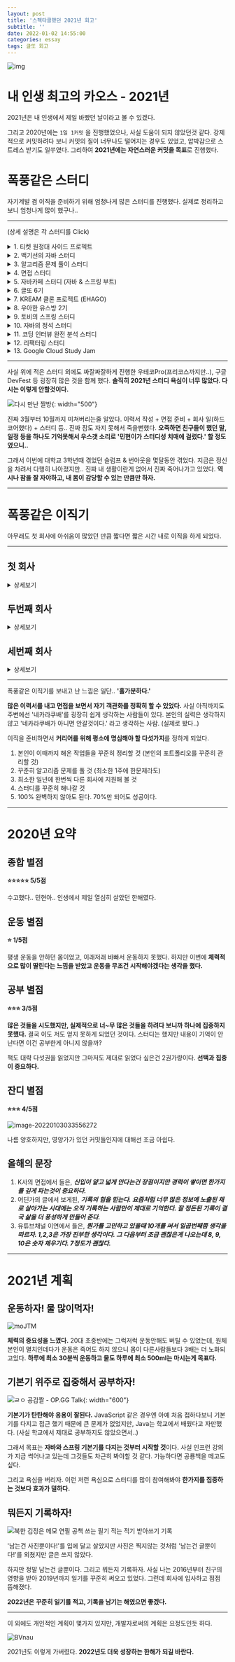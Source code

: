 ```yaml
---
layout: post
title: '스펙타클했던 2021년 회고'
subtitle: ''
date: 2022-01-02 14:55:00
categories: essay
tags: 글또 회고
---
```


![img](https://tva1.sinaimg.cn/large/008i3skNgy1gxzarvl430j30gc0bf3zc.jpg)

# 내 인생 최고의 카오스 - 2021년

2021년은 내 인생에서 제일 바빴던 날이라고 볼 수 있겠다.

그리고 2020년에는 `1일 1커밋` 을 진행했었으나, 사실 도움이 되지 않았던것 같다. 강제적으로 커밋하려다 보니 커밋의 질이 너무나도 떨어지는 경우도 있었고, 압박감으로 스트레스 받기도 일쑤였다. 그리하여 **2021년에는 자연스러운 커밋을 목표**로 진행했다.

# 폭풍같은 스터디

자기계발 겸 이직을 준비하기 위해 엄청나게 많은 스터디를 진행했다. 실제로 정리하고 보니 엄청나게 많이 했구나..

---

(상세 설명은 각 스터디를 Click)

<details>
<summary>1. 티켓 원정대 사이드 프로젝트</summary>
<div markdown="1">

### 1. 티켓 원정대 사이드 프로젝트

![image-20220102153855361](https://tva1.sinaimg.cn/large/008i3skNgy1gxzbkr9xf8j30jy0iigmg.jpg)

사실 원래 **테스트 주도개발이라는 책을 읽는 스터디**였는데, 책을 다 읽고 '우리 그럼 TDD로 프로젝트 하나 진행해볼까요?' 식의 제안으로 이어서 진행하게 된 프로젝트다.

사실 결과적으로는 많이 아쉬운 프로젝트였다. 팀원들은 다들 열심히 하고 좋았으나, 백엔드만 5명이었다는게 문제였다. 일단 사공이 너무 많았고, 프론트가 없다보니 만들어도 눈에 직접 보이지 않으니 데이터를 어떻게 구조화할지에 대한 부분등이 어려웠다고 본다. 그리고 **새로운 기술들 다 갖다써보자** 식으로 진행되어 해당 기술을 다시 배우기 위해 프로젝트 기간이 엄청나게 길어졌다. ~~그리고 갑작스러운 스터디장의 참여포기~~

![image-20220102154116502](https://tva1.sinaimg.cn/large/008i3skNgy1gxzbn79lv6j30tc0itacf.jpg)

하지만 개인적으로 `내가 개발문화를 주도할 수 있다면 할 수 있는걸 모두 다 해보고 싶다.` 라는 생각으로 진행했던 프로젝트이기 때문에 Jira, PR Template, 리뷰 규칙, 컨벤션 등을 모두 구조화 시켜두었었다. **지금 하라면 이렇게 못한다.**

아쉽게도 나를 제외한 팀원분들이 대부분 취준생분들이셨기 때문에 각자 취직하시게 되면서 각자 시간을 내기 힘들어 졌고, 아쉽지만 마무리를 하지 못하고 `우리.. 나중에 꼭 마무리 해봐요..!` 식으로 종료되게 되었다.

</div>
</details>

<details>
<summary>2. 백기선의 자바 스터디</summary>
<div markdown="1">

### 2. 백기선의 자바 스터디

![428EDAD0-F61C-4D5D-A59B-89A7689C4F76_1_102_o](https://tva1.sinaimg.cn/large/008i3skNgy1gxziooagezj30u00u0475.jpg){: width="300" height="300"}

총 12주 분량이었고, 2020년부터 하다가 2021년에 대략 마무리가 됐던걸로 기억한다. **사실 티셔츠 하나만 보고 참여한 스터디지만 같이 참여하는 다른 분들의 글들을 보고 굉장히 놀랐던 기억이 있다.** 아니.. 내 글과 퀄리티가 다르다는 느낌..?

몇몇 분의 글을 보니 진짜 지하 깊이까지 파는 부분이나 여러 자료들을 취합해오는 부분이 정말 대단하다고 느꼈다. 동일한 것을 보더라도 어떻게 그것을 생각하고 다룰지에 대한 부분이 다르다는 점. 사실 본인은 학생시절에 저런 성향이었는데 나이를 먹어가며 모든게 귀찮아져 버렸다. 해당 스터디를 통해 **자신을 다시 채찍질하는 계기가 됐다.**

</div>
</details>

<details>
<summary>3. 알고리즘 문제 풀이 스터디</summary>
<div markdown="1">

### 3. 알고리즘 문제 풀이 스터디

![image-20220102184259924](https://tva1.sinaimg.cn/large/008i3skNgy1gxzgwaq7rzj30et05sglt.jpg)

주마다 알고리즘 한문제를 푸는 스터디였다. 나는 3월부터 초기 멤버로 진행했었는데.. 한 5~6월쯤 일이 너무 많아지는 바람에 참여하지 못하게 되었다. 개인적으로 스터디장분이 너무 맘에 들어 계속 진행하고 싶었는데 조금 아쉬웠다.

</div>
</details>

<details>
<summary>4. 면접 스터디</summary>
<div markdown="1">

### 4. 면접 스터디

![image-20220102190927219](https://tva1.sinaimg.cn/large/008i3skNgy1gxzhnuhtqgj30iq0d9t9f.jpg)

이직을 준비하고 있던 나에게 크게 도움이 됐던 스터디다. 우연찮게 이 스터디에서 '티켓원정대 프로젝트'에 참여했던 분 중 한분을 여기서 또 만나게 되기도 했다. 해당 **스터디를 진행하며 확실히 느꼈던 것은 '면접 스터디는 절대로 비슷한 실력을 가진 사람들끼리 진행하면 안된다.'이다.**

사실 면접 스터디는 질문을 주고 그 답변의 꼬리질문 등의 티키타카가 되어야 진정한 스터디인데, 비슷한 실력끼리 모이면 한 사람이 대답할때 아는 부분이 다 나왔기 때문에 더 이상 질문 진행이 되지 않는다.

총 4명으로 진행했는데, **나머지 3분이 다들 실력이 좋으셔서 정말 많은 것들을 배웠다.** 개인적으로 **내가 부족한 부분이 어떤 부분인지, 공부의 방향성을 잡게 된 중요한 스터디**였다고 할 수 있겠다.

그리고 이 스터디는 차후 '토비의 스프링 스터디'로 ING 중이다.

</div>
</details>

<details>
<summary>5. 자바카페 스터디 (자바 & 스프링 부트)</summary>
<div markdown="1">

### 5. 자바카페 스터디 (자바 & 스프링 부트)

![image-20220102203947579](https://tva1.sinaimg.cn/large/008i3skNgy1gxzk9szppvj30mp0grmy1.jpg)

자바 스터디 및 스프링 부트 스터디를 진행했다. 사실 자바 스터디라고 해봐야 주마다 운영진들이 올려주는 zoom 회의에 참석해서 정보를 얻는 부분이었고, 스프링 부트 스터디는 주당 한 챕터씩 공부해오는 것이었다.

사실 이때 너무 바빴어서 '제대로 뭔가 얻었다' 라는 부분이 없던 것이 아쉬웠다 ㅠ 이력서 쓰고 면접보고 하느라 온전히 집중을 하진 못한 스터디지만 그래도 좋았다.

</div>
</details>

<details>
<summary>6. 글또 6기</summary>
<div markdown="1">

### 6. 글또 6기

![img](https://blog.kakaocdn.net/dn/G4jYu/btrax7nQZhT/C4xTH41v6lNKaTiNbHhbg0/img.jpg){: width="100" height="100"}

**큰 도움이 됐던 스터디이다.** 사실 글또를 진행하기 전 유명한 'mashup', 'DDD', '디프만' 등에 들어가보려고 했으나, 이직을 진행중인 상황으로써 사이드 프로젝트에 신경쓰지 못할 것은 뻔했었다. 그래서 정적으로 진행해볼수 있는 부분이 있을까 싶어 찾아가 '글또'에 지원하게 되었는데 운 좋게도 선발되어 참여하게 되었다.

![image-20220102204556978](https://tva1.sinaimg.cn/large/008i3skNgy1gxzkg947taj307q04gdfu.jpg)

나는 '백엔드-개발c'팀에 속하게 되었다! 활동을 하면서 많은 분들의 글을 접하고 내 지식을 글로써 표현하는 것이 굉장히 좋았다. 역시 글을 잘 쓰기 위해서는 책을 많이 읽어야 하는데 부족함을 많이 느꼈다.

**개인적으로 7기가 다시 진행된다면 꼭 다시 참여하고 싶다.**

</div>
</details>

<details>
<summary>7. KREAM 클론 프로젝트 (EHAGO)</summary>
<div markdown="1">

### 7. KREAM 클론 프로젝트 (EHAGO)

![image-20220102205236380](https://tva1.sinaimg.cn/large/008i3skNgy1gxzkn6awohj308304jmx2.jpg)

같은 회사에 다니던 동기의 요청으로 나, 동기, 동기 팀분 2명 총 4명이서 진행했던 프로젝트이다.

아무래도 본인이 그때 너무 바빴어서 진행하기 힘들것 같다고 했는데, 동기가 괜찮다고 함께 하자고 하여 진행했었다. 이때는 앞전의 프로젝트 실패를 발판삼아 백엔드 2명, 프론트엔드 2명으로 진행했고 확실히 실무를 진행하는 사람들이다 보니 따로 신경 쓸 필요가 없었다.

목표는 **'KREAM'이라는 신발 프리미엄 구매 사이트 클론 코딩을 기획**했다. 개인적으로 동기와 진행하게되면서 동기의 성향이 본인과 잘 맞아 '이러이런식으로 서버를 배포할 수 있는데 한번 해보지 않을래?' 라고 소스를 던져주면 동기는 '오~ 그래 해볼게!' 하면서 자료를 찾아 뚝딱 만들기를 반복했다. ~~사실 나는 이 프로젝트에서 입코딩만 했다.~~

아쉽지만 이 프로젝트도 완성되지 못했다. 어느정도 틀은 완성을 했으나, **일단 본인이 해당 회사를 나와 이직하게 되었고, 나머지 분들도 각자 일이 생겨 뭔가 흐지부지.. 끝나버렸다. 그래도 각자 도움이 되는 프로젝트가 아니였을까..? ㅠㅠ**

</div>
</details>

<details>
<summary>8. 우아한 유스방 2기</summary>
<div markdown="1">

### 8. 우아한 유스방

![image-20220102210150381](https://tva1.sinaimg.cn/large/008i3skNgy1gxzkws7ilgj30bv0530st.jpg)

유쾌한 스프링방에서 '두두(제이슨)' 님의 주도하에 이뤄지는 스터디이다. 정확히는 경력 3년이 넘은 사람들을 대상으로 하는데, 공부의 방향성을 알려주고 과제나 피드백을 진행하며 이직을 하기 위한 발판을 마련해주는 모임이라고 할 수 있겠다. 본인은 3년이 되지 않았지만 두두님의 넓은 아량으로 참여하게 되었다.

사실 **이 방의 목적은 '우아한형제들'에 지원하여 본인의 어느 부분이 모자란지를 파악한 다음 1년 내로 '우아한형제들'에 입사하는것을 목표로 하는 방**이었는데, 사실 생각보다 어려운 부분이었다. ~~일단 우아한형제들에 지원을 못했다~~

과제를 진행하면서 나 자신이 너무 부족하단걸 느꼈다. 그리고 이직을 진행하며 나름 방구좀 낀다는 IT 대기업에 지원했었는데 면접을 보면서 탈탈탈 털렸다. 이 상황에서 내가 '우아한형제들'에 지원한대도 동일한 일을 겪을것 같다고 생각하여 준비를 더 해야겠다는 생각을 했다.

그래서 두두님의 주도하에 여러 과제를 풀고, 다른분들의 소스도 보고 이력서도 보는 등 이직을 준비하였고 결국 이직을 성공했다. 사실 애증의 방이다. 조금 더 여유가 있었다면 더 적극적으로 참여했을지도 모른다. 벌써 2기가 끝난다는게 많이 아쉽지만, **이 자리를 빌어 두두님께 감사의 말씀을 올린다.**

~~하지만 아직 내 맘속엔 N사와 우아한 형제들이 불타오른다.~~

</div>
</details>

<details>
<summary>9. 토비의 스프링 스터디</summary>
<div markdown="1">

### 9. 토비의 스프링 스터디

![image-20220102211222969](https://tva1.sinaimg.cn/large/008i3skNgy1gxzl7r3qpwj30jk0cqaaz.jpg)

면접 스터디에서 이직을 원하는 모든 분들이 이직에 성공함에 따라 면접 스터디를 진행할 필요가 없게됐다. 약 한달간 휴식기를 가진 후 다들 진행하고 싶어했던 **'토비의 스프링' 책으로 스터디를 진행**했다. 해당 스터디는 현재도 진행중이다.

사실은 1주에 1번이라 나같은 경우 진짜 죽을뻔했다. 토비의 스프링 책이 그리 쉬운편은 아닌데다가 챕터 하나의 양이 너무나 방대하다. 진짜 책을 읽는것도 너무 힘들었고 이해하는건 더 힘들었다. 다른분들도 비슷한 느낌이셨는지 2주에 한번으로 조정되었고 숨 쉴 수 있게되었다.. 그래서 **현재는 '일단 1회독 한다..' 생각하고 러프하게 읽어나가고 있다.**

개인적으로 이 책을 읽고 엄청난 충격을 받았다. **이 책이 나왔을 당시가 굉장히 오래전인데도 불구하고 현재 개발자들이 추구하는 것들이 모두 적혀있고 권장하고 있었기 때문**이다. 책 내에서 클린코드, 디자인 패턴, 테스트 등을 엄청나게 중요시 하는데 왜 나는 이때까지 이런걸 몰랐던 걸까? 싶었다. 또한 스프링에 대한 개념적인 부분, 스프링이 왜생겨났는지에 대한 부분을 차례대로 알려주는데 정말 **충격의 충격 그 자체**였다.

나중에 꼭 2회독을 하려고 한다.

</div>
</details>

<details>
<summary>10. 자바의 정석 스터디</summary>
<div markdown="1">

### 10. 자바의 정석 스터디

![image-20220102212029222](https://tva1.sinaimg.cn/large/008i3skNgy1gxzlg5h8l9j30q707qdgg.jpg)

**사실 자바의 정석을 무조건 먼저 봤어야 했다. 지금도 후회하고있다. 왜 이걸 뒤로 미뤘었는지.**

사실 본인은 임베디드를 목표로 하다가 웹 개발자로 전향한 케이스다. 학교에 다니면서 사실 Java를 제일 싫어했다. 웹에는 절대로 발도 들이지 않을것이라 생각했다. 그래서 공부를 중요시 하지 않았다. 근데 지금 웹개발자가 됐다. **기본기는 몇번을 말해도 중요하다.**

이직을 하기 위해서는 Spring이나 내가 회사에서 쓰지 못하는 핫한 기술들을 알아야 될것이라고 생각했다. 그래서 회사를 다니면서 기본기를 쌓기보다는 실무 기술을 익혀야한다고 생각해서 핫한 기술만을 공부하는 삽질을 했다. 또한 하나를 깊게 파기보다는 이것저것 파는걸 더 중요시 했던것 같다. **Spring을 익히면 뭐하나? Java가 딸리는데.**

현재 거의 마쳐가는데, 다음엔 '자바 인 액션' 책을 읽을 참이다.

</div>
</details>

<details>
<summary>11. 코딩 인터뷰 완전 분석 스터디</summary>
<div markdown="1">

### 11. 코딩 인터뷰 완전 분석 스터디

![image-20220102212737893](https://tva1.sinaimg.cn/large/008i3skNgy1gxzlnl28yxj30fh0l3aay.jpg)

이직을 마쳤지만, 이직을 진행하면서 봤던 '코딩 인터뷰 완전 분석' 파란색 책이 내용이 좋아 모두 읽고 싶다는 생각이 들었다. 사실 **해당 책에 대한 스터디가 굉장히 희귀한데 우연찮게 발견하게 되어 참여하게 되었다.**

일단 **내가 제일 만족하는 부분은 같이 진행하는 스터디원 분들이 책임감 있게 스터디를 참여했다는 것**이다. 총 6분이었는데 이탈이 한명도 없었으며 또한 **한분 한분이 모두 신경써서 자료를 작성해 오셨다.** 스터디원은 10년 경력자분부터 취준생까지 골고루 분포 되어 있었는데 모든 사람들이 **서로를 배려하고 리스펙하는 분위기가 너무 좋았다.** (스터디장님은 영국에 계시는 분이었다ㅋㅋㅋ)

스터디 자체가 모든 사람이 동일한 챕터를 읽어오면 좋지만, 그냥 본인이 발표하고 싶은 주제를 골라 각자 발표하는 스터디였다. 여러 지식을 쏙쏙 얻어 낼 수 있는 스터디였다.

하지만 진행사항이 각자 원하는 챕터를 골라와서 주마다 3명씩 발표하는 것이였기 때문에 책을 꼼꼼히 보지는 못했다. 나중에 다시 한번 쫙 읽어보면 좋을 것 같다.

**차후에 이 스터디원 그대로 또 스터디를 진행한다면 다시 참여하고 싶을 정도로 만족했다.**

</div>
</details>

<details>
<summary>12. 리팩터링 스터디</summary>
<div markdown="1">

### 12. 리팩터링 스터디

![image-20220102213447210](https://tva1.sinaimg.cn/large/008i3skNgy1gxzlv12h5sj30am03i748.jpg)

최종적으로 현재 회사에 이직하고 나서 경력이 10년이 넘으신 팀원 2분과 진행하게 된 스터디이다. **아직 진행중이긴 하지만 전 회사에서 리팩터링을 진행하면서 처리하려고 했던 방식을 싹 설명해주고 있다.**

그리고 예전에 리팩터링을 진행하며 '이게 맞나?' 싶은 부분들이 있었는데 그런 부분에 대한 궁금증 해소도 가능했다. 사실 읽다보면 저자가 굉장히 리팩터링과 테스트코드에 대한 부분을 계속 광을 파는데 그런 부분이 재밌다.

책 자체도 뭔가 전문적인 용어로 어렵게 얘기하는게 아니고 **어디서나 볼수 있는 단어들로 술술 익히게 만들어서 나름대로 보는 재미가 있다.**

</div>
</details>

<details>
<summary>13. Google Cloud Study Jam</summary>
<div markdown="1">

### 13. Google Cloud Study Jam

![image-20220103015940556](https://tva1.sinaimg.cn/large/008i3skNgy1gxztinbum5j30ix07q0tk.jpg)

Google Cloud Platform을 사용하기 위한 스터디였다. 구글에서 제공해주는 Qwiklabs 라는 교육 플랫폼에서 진행하였다. 원하는 강의 실습 3개를 완료하면 구글 굿즈를 주는 스터디였다. (사실 구글 굿즈만 보고 신청했다.)

개인적으로는 새로운 경험이었다. **일단 `bigQuery` 라는 것을 사용해 봤는데 해당 기술을 통해 빅데이터를 미약하게나마 경험해보았다.** 데이터를 수집하여 통계화 시키는데.. 진짜 그 방식이 구글 스프레드 시트에 알아서 차트가 만들어지거나, 해당 데이터를 AI를 통해서 긍정적, 부정적 단어들을 구분시켜 통계화 시킨다거나.. 진짜 대단한 기술들을 느낄 수 있었다..

**수료 완료후 받은 제품은 '조그만 구글 레고블럭' 이었다.** 매번 진행할 때마다 다른 굿즈가 온다고 하니 나중에 시간날때 또 해볼까 싶다. 가능하면 GCP 자격증도 딸겸?

</div>
</details>

---

사실 위에 적은 스터디 외에도 짜잘짜잘하게 진행한 우테코Pro(프리코스까지만..), 구글 DevFest 등 굉장히 많은 것을 함께 했다. **솔직히 2021년 스터디 욕심이 너무 많았다. 다시는 이렇게 안할것이다.**

![다시 만난 짤방](https://tva1.sinaimg.cn/large/008i3skNgy1gxzru3ek65j30zk0k00w8.jpg){: width="500"}

진짜 3월부터 10월까지 미쳐버리는줄 알았다. 이력서 작성 + 면접 준비 + 회사 일(하드코어했다) + 스터디 등.. 진짜 잠도 자지 못해서 죽을뻔했다. **오죽하면 친구들이 했던 말, 일정 등을 하나도 기억못해서 우스갯 소리로 '민현이가 스터디성 치매에 걸렸다.' 할 정도였으니..**

그래서 이번에 대학교 3학년때 겪었던 슬럼프 & 번아웃을 몇달동안 겪었다. 지금은 정신을 차려서 다행히 나아졌지만.. 진짜 내 생활이란게 없어서 진짜 죽어나가고 있었다. **역시나 잠을 잘 자야하고, 내 몸이 감당할 수 있는 만큼만 하자.**

---

# 폭풍같은 이직기

아무래도 첫 회사에 아쉬움이 많았던 만큼 짧다면 짧은 시간 내로 이직을 하게 되었다.

---

## 첫 회사

<details>
<summary>상세보기</summary>
<div markdown="1">

**사실 첫 회사에게 일단은 감사한 마음을 가지고 있다.**

나는 임베디드쪽이나 정말 로우레벨인 펌웨어쪽 개발을 하려고 했다. 지금 생각하면 당돌하지 않을 수 없다ㅋㅋㅋ

일단 졸업하고 6개월은 푹 쉬었고, 나머지 6개월동안 취준할 요량이었다. 그렇게 쉬는 중 전 회사 공고가 떴는데, 채용 전제형 교육이었다. 나름 유명한 회사였기에 '엥 설마 되겠어' 식으로 첫 이력서를 넣었는데 바로 합격하여 그렇게 교육을 받게 되었다.

---

### 교육을 받으며

교육을 받으면서 동기들도 생겼고, 학교를 다니며 '나 정도면 잘하는거 아닌가?' 싶었지만 들어왔더니 더 잘하는 사람이 많았다. 나는 웹에 대해 문외한이었기 때문에 더 열심히 했다. **사실 이 시절 덕분에 전 회사에게 감사하다는 말을 확실히 하고 싶다. 이때 오롯이 개발에 집중할 수 있는 기간과 함께 입사했던 동기들, 웹으로써의 전환이 내게 큰 재산이 되었기 때문**이다.

---

### 입사 후

![충격 짤](https://tva1.sinaimg.cn/large/008i3skNgy1gxzq8zmfl6j30b408yjrp.jpg)

막상 입사를 했는데, 기술 스택이 내가 배워온 기술스택이 아니였다. **무시무시한 '전자 정부 프레임워크'라고 들어보았는가!** 회사 내에서도 서비스성을 띄는 부문과 SI성을 띄는 부문이 있는데 **나는 SI성을 띄는 부문에 입사하게 된 것**이었다... 이때 다른 서비스성을 띄는 부서에 떨어진 동기들이 많이 부러웠다.

내가 속한 부서는 실제로 SI성이 짙은 프로젝트들을 진행하며, **백엔드와 프론트엔드 개발을 동시에 진행**하고 있었다.~~(풀스택이라고는 절대 말 못하겠다.)~~ 그리고 **코드의 퀄리티가 굉장히 좋지 않았다.** 누가 생각하든 정말 상상 이상이라고 하고싶다. ~~(gubun이라는 변수명을 본건 애교수준이다)~~ 아니 회사나 서비스가 작지도 않은데 이렇게 짠다고?

그때 친구에게 하소연을 하며 바로 이직해야 할 것 같다고 얘기했었다. 그러고 한두달쯤 뒤 N사의 인턴직에 합격하였었었..었다.. 이때 고민을 많이 했던 것 같다. **인턴 전환에는 자신있었다. 하지만 돈이 없었다.. 정말 내가 가고 싶었던 회사였지만 전환될 자신이 있다 한들 정규직을 포기하기엔 위험했다.** 그리고 나는 지방에서 올라왔기 때문에 돈이 없으면 안됐다. ~~사실 그냥 이때 그만두고 갈껄 지금은 후회하지만 그때의 나는 최선의 선택을 했다.~~ **그래서 아쉽게도 인턴은 포기하게 됐다.**

**목표는 1년 후 이직이었다.**

**내 입으로 부끄럽지만 최소한 우리 팀에서는 에이스 취급을 받았다.** 이 회사 기준 과장급처럼 일을 했다. 시키지 않아도 나서서(사실 내가 답답해서) 시스템을 개선했다. 근데 입사 1년이 되자마자 **어랍쇼 팀이 옮겨졌다.** 이유는 이사님이 나를 좋게 보셔서 본인의 직속 팀에 데리고 간 것이다. 근데 뭐 같이 일하던 팀이라 기존 팀과 큰 차이는 나지 않았다. 대신 내게 언급도 없이 갑자기 옮겨지니 조금 당황했다.

---

### 파견의 서막

그리고 헬 파티가 펼쳐졌다. 우리 부서 전체가 모두 파견에 나가게 된 것. **무시무시한 지방 파견이 시작되었다.** 사실 주변에서 차근차근 끌려가고 있었다. 하지만 난 아닐줄 알았다. 그런데 이제 **모든 사람이 파견당하고 남은 사람이 나밖에 없었던 것이었다.** 갑작스럽게 파견 3일전에 통보가 내려졌고, 회사를 그만둘까 말까 하는 와중 카드값을 보고 맘을 다잡았다. 금방 끝나겠지 하면서..

![image-20220103001158000](https://tva1.sinaimg.cn/large/008i3skNgy1gxzqel6e7lj30k809ojse.jpg)

원래 2개월이었던 파견은 말도없이 계속 연장되기 일쑤였고, 6개월까지 연장되었다. **말도 없이 연장이 되고, 끝은 보이지않고, 매주마다 서울과 울산을 왔다갔다 하는 강행 속에서 점점 스트레스와 맘이 피폐해져갔다. 또한 파견지에서 일하는 사람만 일하고 나머지는 딩가딩가 노는 현상이 일어났다.** 지금 생각해보면 일 대충하는 사람한테 일을 주면 일이 계속 또 생기니까 일처리가 확실한 사람들에게 일을 계속 몰아줬던 것이다. 그리고 **내가 맡은 일은 사원급이 할 일이 아니었다.** 인수인계 할 때 과장급이신 분께 인수인계 해 드렸는데 그분도 어떻게 이걸 하고있었냐고 혀를 내두르셨다. 파견지의 숙소와 출퇴근 택시비, 식대가 모두 지원됐지만 파견 자체를 극도로 싫어했던 나는 그냥 파견 간게 스트레스 그자체였다. **몸과 정신이 망가졌었다.**

---

### 면접만이 내세상

그래서 **미친듯이 스터디를 늘렸고, 여러 회사에 이력서를 넣었다.** 정말 많이 넣었고, 면접에서 많이 떨어졌다. 제일 충격이었던 것은 K사의 최종면접에서 떨어진 것. 그땐 진짜 하늘이 무너지는줄 알았다ㅋㅋㅋ

지금 생각해보면 나는 가고 싶은 회사 1순위 -> 3순위 순으로 넣었는데, 이게 패착이었다. 운좋게도 초반에 1순위 회사에서 모두 면접을 볼 수 있었고, 면접 준비가 제대로 되지 못했던 나는 떨어지길 반복했다. (그와 함께 6개월 혹은 1년 입구컷 제한도 생겨버렸다.)

![주식짤 캐릭중 최고는](https://tva1.sinaimg.cn/large/008i3skNgy1gxzs5jzlowj30dc096weo.jpg)

**사실 이때 면접을 보며 내 급을 알아버렸다. '아.. 쉽지 않구나.. 내가 너무 우물안 개구리였다. 난 아무것도 모르는 구나..'**

아직도 기억나는게 K사의 면접 중에서 **'굉장히 넓게 알고 계신것 같아요. 그런데 신입이 얕고 넓게 안다는건 장점이지만 경력이 쌓이면 한가지를 깊게 파는것이 중요하다고 말씀드리고 싶어요' 라는 피드백을 받았다. 사실 이때 큰 울림을 받았다.** 이때가 내 첫 면접이었는데 진짜 난 똥소리만 했었었다. 그 와중에도 피드백을 주셨던 이 면접관분들에게 정말 감사하다고 말씀드리고 싶다.

**면접 경험을 쌓는게 중요하다. 이 글을 본다면 꼭 3순위 회사부터 면접 경험을 쌓는 겸 넣으라고 말씀드리고 싶다.**

---

### 결국..

쨌든 다행스럽게 늦게나마 여러 회사를 합격하게 되었지만 대부분 3순위의 회사였다. 그래서 일단 이때 난 **최종적으로 H사를 고르게 되었다.**

이유는 일단 **급했다.. 당장 탈출하고 싶었다.. 다른 2순위 기업들의 결과가 나올때까지 기다릴 수 없었다.** 그리고 한번쯤은 다들 아는 대기업에 가고 싶다는 생각이 있었다. 처우도 나쁘지 않았으며, 면접에서 '내가 원하는 부서로 보내주겠다'의 조건이 있었다. 평판이 Best는 아니지만 내가 원하는 부서에 보내준다면 비빌만 하겠다는 생각이 들었다.

그래서 파견 중 팀 내 양해를 구하고 **기존에 하던 일을 마무리 하고 퇴사**하게 되었다. 솔직히 **이 회사에서는 모난사람이 한명도 없었다. 정말이다. 팀원들이 한명도 빠짐없이 다들 좋았으며, 서울은 신사옥이라 근무 환경도 너무 좋았다. 그리고 B2B 서비스를 개발하는 회사라 그런지 내부 시스템이 매우 좋았다.** 아쉬운 점이었다면 해당 부서 분위기 자체가 개인 공부를 하거나 개발에 관심있는 사람이 없었다는게 정말 크나큰 단점이었을 뿐이다.

논외의 얘기지만 내가 이직한 직후에 파견이 끝났고, 다들 차례대로 이직하여 10여명이던 팀원이 3명만 남았다는 소식을 접했다. 씁쓸할 뿐이다.

</div>
</details>

## 두번째 회사

<details>
<summary>상세보기</summary>
<div markdown="1">

일단 처우는 전 회사보다 훨씬 좋아졌다. 연봉도 많이 올랐다. **그런데.. 내가 원하는 팀은 어디갔지..?**

![정형돈 형이 왜 거기서 나와.jpg](https://tva1.sinaimg.cn/large/008i3skNgy1gxzrodwnwzj30kk0bm0tn.jpg){: width="700"}

대략 짐작하건대 내가 면접에서 사내의 팀을 잘 모르니 팀 이름을 딱 말하지 못했고, '이러이러한 일을 하는 팀에 가고 싶습니다.' 라고 말했다. 근데 '이러이러한 일'에 대한 단어를 착각하여 그냥 그 단어가 붙은 팀에 인사팀이 보내버린 것 같다. **예를 들면 '더 좋은 사과를 생산 할 수 있도록 연구개발하는 팀에 가고싶습니다!' 라고 했을때 '사과생산팀'으로 배치가 됐는데 그 팀은 현장에서 사과를 따는 팀이었달까..**

결국 실제로 내가 말한 '이러이러한 일' 과는 전혀 상관없는 팀이었다. 게다가 '신기술을 사용하는 팀'이라고 못박았음에도 인사팀이 개발자가 아니다보니 그냥.. 그렇게.. 간것 같았다.

**결국 처우만 나아졌지 기존에 하던일과 별반 다를바 없었으며 기술적으로는 더 다운그레이드 됐다고 볼 수 있겠다.** 그리고 이 팀은 파견이 기본이었으며 개발적으로 뭔가를 할 수 없는 팀이었다. 기술적으로나 문화적으로나 나랑은 전혀 맞지 않는 팀에 가버린 것이다.

'큰일났다!' ~~기존에 포기했던 회사들을 그리워하며~~ 이력서를 여기저기 더 썼다.

그때 **운이 좋게도 현재 회사에 합격하게 되었고, 몇달만에 빠르게 퇴사하게 되었다.**

</div>
</details>

## 세번째 회사

<details>
<summary>상세보기</summary>
<div markdown="1">

![이베이](https://tva1.sinaimg.cn/large/008i3skNgy1gxzs7smutkj30xc0dct9q.jpg){: width="700"}

이베이코리아는 내가 어렸을 때부터 사용했던 **옥션, 지마켓, G9를 운영하는 회사**다. 중고교시절에 진짜 한달에 50만원정도씩 해당 서비스를 이용했다. 그리고 **본인이 거의 쇼핑 중독이기 때문에 커머스 회사를 가고 싶었다!** 그래서 회사에 지원할때도 커머스 관련 부서로 계속 넣고 있던 상황이었다.

이베이도 그 커머스 회사중 하나였는데, **우연찮게 기대도 안한 경력 공채에서 좋은 결과를 얻게 되었다.** 일단 채용 공고에도 있었듯이 빠른 영입을 위해 모든 채용과정이 한달안에 끝났다. (처우 협상에서 조금 오래 걸리긴 했다.)

개인적으로 **지원시 요구하는 연차가 안된다고 지원하지 않는 실수를 범하지 않길 바란다. 연차가 부족하더라도 좋은 결과가 있을 수 있다.**

사실 면접을 진행하며 회사가 직원을 어떻게 생각하는지에 대한 좋은 느낌을 받았다. 지원자들을 배려하는듯한 면접 진행, 그리고 1차 면접자 전원에게 ebay 굿즈를 택배로 보내주었다.(세상에)

그리고 1차 면접에서 약 8명의 면접관분들(개발자들)과 면접을 봤는데.. 이런 많은사람들과의 1차 면접은 처음이었다.. 다른 입사 동기분들에게 여쭤보니 나만 사람이 이렇게 많았던듯.. 왜일까..? **입사하고 나서 들었지만 8명 만장일치로 합격이 되었다고 한다.**

사실 여러가지 걱정이 많았다. 일단 **C#이 코어**인 회사이며, **굉장한 레거시**들이 많다는 점. 그리고 면접에서 개발문화가 정확히 잡혀있지 않은 팀이라고 얘기를 들은점, 팀 자체가 백오피스 성향을 띄고 있는 점, 회사가 신세계 측으로 인수된다는 점 등.

하지만 최종적으로 **약 1년 8개월의 경력으로 인정하기 애매한 이 경력을 인정받아 경력 공채로 입사**하게 되었다. 사실은 지원한 팀과는 다른 팀으로 배정을 받았고 처우 부분도 여러모로 아쉬운 점이 있었지만 내가 해당 회사의 제품 빠돌이였기 때문에 입사하게 되었다. 또한 기존에 있던 C# 위주의 코드를 자바로써 마이그레이션 하는 경험을 쌓을 수 있을것 같았다.

![0329A473-9EFB-4A0B-A590-28AC29CF330B_1_105_c](https://tva1.sinaimg.cn/large/008i3skNgy1gxzszol92ij30sg0lcadc.jpg){: width="700"}

Welcome Kit도 받았다! 본사와 코리아 키트가 따로 하나씩 있다던데 본사껀 받지 못했다.

아직까지는 만족하고 있다. 일단 생활에 여유가 조금 생겼다. 그리고 사실 입사하고 코드를 보거나 다른분들과 대화를 하면서 내가 정말 많이 부족하다는 것을 느꼈다. **이제는 깊이가 있는 공부를 해보려고 한다.**

현재 팀은 레거시 폭풍인 팀인데, 차츰 걷어내려고 하고 있다. 일이 굉장히 많아질 것 같은데 좋아지겠지!

</div>
</details>

---

폭풍같은 이직기를 보내고 난 느낌은 일단.. **'홀가분하다.'**

**많은 이력서를 내고 면접을 보면서 자기 객관화를 정확히 할 수 있었다.** 사실 아직까지도 주변에선 '네카라쿠배'를 굉장히 쉽게 생각하는 사람들이 있다. 본인의 실력은 생각하지 않고 '네카라쿠배가 아니면 안갈것이다.' 라고 생각하는 사람. (실제로 봤다..)

이직을 준비하면서 **커리어를 위해 평소에 명심해야 할 다섯가지**를 정하게 되었다.

1. 본인이 이때까지 해온 작업들을 꾸준히 정리할 것 (본인의 포트폴리오를 꾸준히 관리할 것)
2. 꾸준히 알고리즘 문제를 풀 것 (최소한 1주에 한문제라도)
3. 최소한 일년에 한번씩 다른 회사에 지원해 볼 것
4. 스터디를 꾸준히 해나갈 것
5. 100% 완벽하지 않아도 된다. 70%만 되어도 성공이다.

---

# 2020년 요약

## 종합 별점

**⭐️⭐️⭐️⭐️⭐️ 5/5점**

수고했다.. 민현아.. 인생에서 제일 열심히 살았던 한해였다.

## 운동 별점

**⭐️ 1/5점**

평생 운동을 안하던 몸이었고, 이래저래 바빠서 운동하지 못했다. 하지만 이번에 **체력적으로 많이 딸린다는 느낌을 받았고 운동을 무조건 시작해야겠다는 생각을 했다.**

## 공부 별점

**⭐️⭐️⭐️ 3/5점**

**많은 것들을 시도했지만, 실제적으로 너~무 많은 것들을 하려다 보니까 하나에 집중하지 못했다.** 결국 이도 저도 얻지 못하게 되었던 것이다. 스터디는 했지만 내용이 기억이 안난다면 이건 공부한게 아니지 않을까?

책도 대략 다섯권을 읽었지만 그마저도 제대로 읽었다 싶은건 2권가량이다. **선택과 집중이 중요하다.**

## 잔디 별점

**⭐️⭐️⭐️ 4/5점**

![image-20220103033556272](https://tva1.sinaimg.cn/large/008i3skNgy1gxzwat0x52j30nc059q3g.jpg)

나름 양호하지만, 영양가가 있던 커밋들인지에 대해선 조금 아쉽다.

## 올해의 문장

1. K사의 면접에서 들은, **_신입이 얕고 넓게 안다는건 장점이지만 경력이 쌓이면 한가지를 깊게 파는것이 중요하다._**
2. 어딘가의 글에서 보게된, **_기록의 힘을 믿는다. 요즘처럼 너무 많은 정보에 노출된 채로 살아가는 시대에는 오직 기록하는 사람만이 제대로 기억한다. 잘 정돈된 기록이 결국 삶을 더 풍성하게 만들어 준다._**
3. 유튜브채널 이연에서 들은, **_뭔가를 고민하고 있을때 10개를 써서 일곱번째쯤 생각을 따르자. 1,2,3은 가장 진부한 생각이다. 그 다음부터 조금 괜찮은게 나오는데 8, 9, 10은 숫자 채우기다. 7정도가 괜찮다._**

---

# 2021년 계획

## 운동하자! 물 많이먹자!

![moJTM](https://tva1.sinaimg.cn/large/008i3skNgy1gxzwgy5bryj30em07ujrn.jpg)

**체력의 중요성을 느꼈다.** 20대 초중반에는 그럭저럭 운동안해도 버틸 수 있었는데, 원체 본인이 멸치인데다가 운동은 죽어도 하지 않으니 몸이 다른사람들보다 3배는 더 노화되고있다. **하루에 최소 30분씩 운동하고 물도 하루에 최소 500ml는 마시는게 목표다.**

## 기본기 위주로 집중해서 공부하자!

![ㄹㅇ 공감짤 - OP.GG Talk](https://tva1.sinaimg.cn/large/008i3skNgy1gxzwk6ma4lj30kk0nqq44.jpg){: width="600"}

**기본기가 탄탄해야 응용이 잘된다.** JavaScript 같은 경우엔 아예 처음 접하다보니 기본기를 다지고 접근 했기 때문에 큰 문제가 없었지만, Java는 학교에서 배웠다고 자만했다. (사실 학교에서 제대로 공부하지도 않았으면서..)

그래서 목표는 **자바와 스프링 기본기를 다지는 것부터 시작할 것**이다. 사실 인프런 강의가 지금 썩어나고 있는데 그것들도 차근히 봐야할 것 같다. 가능하다면 공룡책을 떼고도 싶다.

그리고 욕심을 버리자. 이런 저런 욕심으로 스터디를 많이 참여해봐야 **한가지를 집중하는 것보다 효과가 덜하다.**

## 뭐든지 기록하자!

![북한 김정은 메모 연필 공책 쓰는 필기 적는 적기 받아쓰기 기록](https://tva1.sinaimg.cn/large/008i3skNgy1gxzx0egq9kj30dd07yjru.jpg)

'남는건 사진뿐이다!'를 입에 달고 살았지만 사진은 찍지않는 것처럼 '남는건 글뿐이다!'를 외쳤지만 글은 쓰지 않았다.

하지만 정말 남는건 글뿐이다. 그리고 뭐든지 기록하자. 사실 나는 2016년부터 친구의 영향을 받아 2019년까지 일기를 꾸준히 써오고 있었다. 그런데 회사에 입사하고 점점 뜸해졌다.

**2022년은 꾸준히 일기를 적고, 기록을 남기는 해였으면 좋겠다.**

---

이 외에도 개인적인 계획이 몇가지 있지만, 개발자로써의 계획은 요정도인듯 하다.

![BVnau](https://tva1.sinaimg.cn/large/008i3skNgy1gxzwunbxz6j30a408774i.jpg)

2021년도 이렇게 가버렸다. **2022년도 더욱 성장하는 한해가 되길 바란다.**
